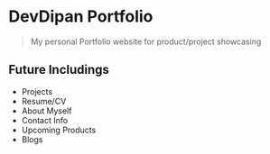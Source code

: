 # DevDipan Portfolio

> My personal Portfolio website for product/project showcasing

## Future Includings

- Projects
- Resume/CV
- About Myself
- Contact Info
- Upcoming Products
- Blogs